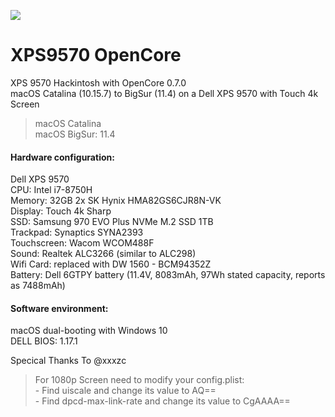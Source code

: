 ![](https://raw.githubusercontent.com/LinhNC/XPS9570-OpenCore/main/Capture.png)
<h1 class="code-line" data-line-start=0 data-line-end=1 ><a id="XPS9570OpenCore_0"></a>XPS9570 OpenCore</h1>
<p class="has-line-data" data-line-start="1" data-line-end="3">XPS 9570 Hackintosh with OpenCore 0.7.0<br>
macOS Catalina (10.15.7) to BigSur (11.4) on a Dell XPS 9570 with Touch 4k Screen</p>
<blockquote>
<p class="has-line-data" data-line-start="4" data-line-end="6">macOS Catalina<br>
macOS BigSur: 11.4</p>
</blockquote>

<h4 class="code-line" data-line-start=7 data-line-end=8 ><a id="Hardware_configuration_7"></a>Hardware configuration:</h4>
<p class="has-line-data" data-line-start="8" data-line-end="18">Dell XPS 9570<br>
CPU: Intel i7-8750H<br>
Memory: 32GB 2x SK Hynix HMA82GS6CJR8N-VK<br>
Display: Touch 4k Sharp<br>
SSD: Samsung 970 EVO Plus NVMe M.2 SSD 1TB<br>
Trackpad: Synaptics SYNA2393<br>
Touchscreen: Wacom WCOM488F<br>
Sound: Realtek ALC3266 (similar to ALC298)<br>
Wifi Card: replaced with DW 1560 - BCM94352Z<br>
Battery: Dell 6GTPY battery (11.4V, 8083mAh, 97Wh stated capacity, reports as 7488mAh)</p>
<h4 class="code-line" data-line-start=18 data-line-end=19 ><a id="Software_environment_18"></a>Software environment:</h4>
<p class="has-line-data" data-line-start="19" data-line-end="21">macOS dual-booting with Windows 10<br>
DELL BIOS: 1.17.1</p>
Specical Thanks To @xxxzc
<br>
<blockquote>
For 1080p Screen need to modify your config.plist:<br>
- Find uiscale and change its value to AQ== <br>
- Find dpcd-max-link-rate and change its value to CgAAAA==<br>
</blockquote>



